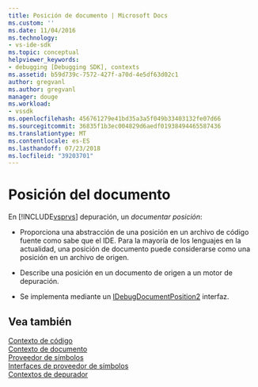 ```yaml
---
title: Posición de documento | Microsoft Docs
ms.custom: ''
ms.date: 11/04/2016
ms.technology:
- vs-ide-sdk
ms.topic: conceptual
helpviewer_keywords:
- debugging [Debugging SDK], contexts
ms.assetid: b59d739c-7572-427f-a70d-4e5df63d02c1
author: gregvanl
ms.author: gregvanl
manager: douge
ms.workload:
- vssdk
ms.openlocfilehash: 456761279e41bd35a3a5f049b33403132fe07d66
ms.sourcegitcommit: 36835f1b3ec004829d6aedf01938494465587436
ms.translationtype: MT
ms.contentlocale: es-ES
ms.lasthandoff: 07/23/2018
ms.locfileid: "39203701"
---
```

# <a name="document-position"></a>Posición del documento
En [!INCLUDE[vsprvs](../../code-quality/includes/vsprvs_md.md)] depuración, un *documentar posición*:  
  
-   Proporciona una abstracción de una posición en un archivo de código fuente como sabe que el IDE. Para la mayoría de los lenguajes en la actualidad, una posición de documento puede considerarse como una posición en un archivo de origen.  
  
-   Describe una posición en un documento de origen a un motor de depuración.  
  
-   Se implementa mediante un [IDebugDocumentPosition2](../../extensibility/debugger/reference/idebugdocumentposition2.md) interfaz.  
  
## <a name="see-also"></a>Vea también  
 [Contexto de código](../../extensibility/debugger/code-context.md)   
 [Contexto de documento](../../extensibility/debugger/document-context.md)   
 [Proveedor de símbolos](../../extensibility/debugger/symbol-provider.md)   
 [Interfaces de proveedor de símbolos](../../extensibility/debugger/reference/symbol-provider-interfaces.md)   
 [Contextos de depurador](../../extensibility/debugger/debugger-contexts.md)